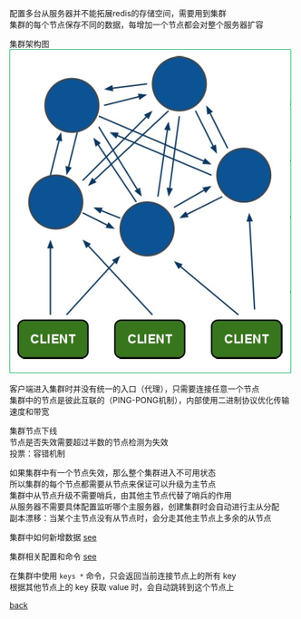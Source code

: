 配置多台从服务器并不能拓展redis的存储空间，需要用到集群  
集群的每个节点保存不同的数据，每增加一个节点都会对整个服务器扩容  

集群架构图  
![image](image/4.png)  

客户端进入集群时并没有统一的入口（代理），只需要连接任意一个节点  
集群中的节点是彼此互联的（PING-PONG机制），内部使用二进制协议优化传输速度和带宽  

集群节点下线  
节点是否失效需要超过半数的节点检测为失效  
投票：容错机制  

如果集群中有一个节点失效，那么整个集群进入不可用状态  
所以集群的每个节点都需要从节点来保证可以升级为主节点  
集群中从节点升级不需要哨兵，由其他主节点代替了哨兵的作用  
从服务器不需要具体配置监听哪个主服务器，创建集群时会自动进行主从分配  
副本漂移：当某个主节点没有从节点时，会分走其他主节点上多余的从节点  

集群中如何新增数据 [see](14/1.md)  

集群相关配置和命令 [see](14/2.md)  

在集群中使用 `keys *` 命令，只会返回当前连接节点上的所有 key  
根据其他节点上的 key 获取 value 时，会自动跳转到这个节点上  

[back](../11.md)  